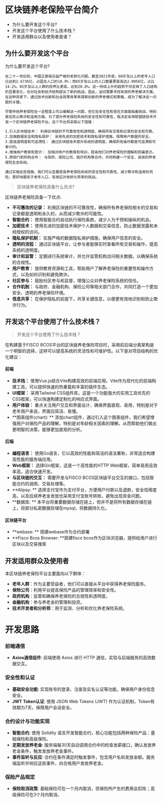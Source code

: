 # 区块链养老保险平台简介

* 为什么要开发这个平台?
* 开发这个平台使用了什么技术栈？
* 开发适用群众以及使用者是谁？



## 为什么要开发这个平台

为什么要开发这个平台?

```
在二十一世纪初，中国正面临日益严峻的老龄化问题。截至2021年底，60岁及以上的老年人口已达到2.6736亿，占国总人口的18.9%；而65岁及以上的人口数量更是高达2.0056亿，占比14.2%。65岁及以上人群的抚养比更高，达到20.8%。这一持续上升的趋势不仅反映了人口结构的显著变化，也对社会和经济结构提出了新的挑战。因此，迫切需要寻找有效的养老解决方案。在这种背景下，通过技术创新和社会政策改革来探索创新的养老模式和策略，成为了解决这一问题的关键。

尽管传统养老保险在一定程度上可以缓解这一问题，但它在安全性和信任方面面临着挑战，特别是在防止欺诈和滥用方面。为了提升养老保险系统的安全性和可靠性，我决定采用联盟链技术开发一个区块链养老保险平台。这个平台将采取以下措施：

1.引入区块链技术： 利用区块链的不可篡改性和透明度，确保所有交易和记录的安全和可靠。
2.加强数据安全和隐私保护： 采用先进的加密技术和隐私保护措施，保障用户数据的安全。
3.提高透明度和可追溯性： 通过区块链技术提升系统的透明度，确保所有操作都是可追溯和可审计的。
4.增强用户教育和意识： 加强对用户的教育和培训，提高他们对养老保险的理解和防骗意识。
5.跨部门和机构合作： 与政府、保险公司、医疗机构等合作，共同构建一个安全、高效的养老保险生态系统。

通过实施这些措施，我们可以显著提高养老保险系统的安全性和可靠性，减少欺诈和滥用的风险，更好地服务于老年人口，有效应对老龄化带来的挑战。
```





> 区块链养老保险具备什么优点?

区块链养老保险具备一下优点:

* **不可篡改的记录：** 利用区块链的不可篡改性，确保所有养老保险相关的交易和记录都是透明和永久的，从而减少欺诈的可能性。
* **智能合约：** 使用智能合约自动执行保险条款，减少人为干预和操纵的机会。
* **加密技术：** 使用先进的加密技术保护个人数据和交易信息，防止数据泄露和未经授权的访问。
* **隐私保护机制：** 实施严格的数据隐私保护措施，确保用户信息的安全。
* **透明的流程：** 通过区块链平台，让参与者能够实时查看所有交易和操作，提高系统的透明度。
* **审计和监管：** 定期进行系统审计，并允许监管机构访问相关数据，以确保系统的合规性。
* **用户教育：** 提供教育资源和工具，帮助用户了解养老保险的重要性和操作方式，以及如何识别和避免欺诈。
* **社区参与：** 鼓励社区参与和监督，增强公众对养老保险系统的信任。
* **合作机制：** 与政府、金融机构、保险公司等相关部门合作，共同打造一个更加安全、透明的养老保险环境。
* **信息共享：** 在保护隐私的前提下，共享关键信息，以便更有效地识别和防止欺诈行为。



## 开发这个平台使用了什么技术栈？

>  开发这个平台使用了什么技术栈？

在构建基于FISCO BCOS平台的区块链养老保险项目时，采用前后端分离架构是一个明智的选择，这样可以提高系统的灵活性和可维护性。以下是对项目结构的优化建议：

#### 前端

- **技术栈：** 使用Vue.js结合Vite构建高效的前端应用。Vite作为现代化的前端构建工具，可以提供快速的热重载和丰富的插件生态。
- **UI框架：** 采用Tailwind CSS组件库，这是一个功能强大的实用工具优先的CSS框架，可以快速构建定制化的响应式界面。
- **用户体验：** 重点关注用户交互和界面设计，确保界面直观、易用，特别是对于老年用户来说，界面应简洁、易懂。
- **图表组件(chart): ** 添加chart组件，通过引入这个图表组件，我们希望增强用户对保险产品的理解，特别是对年龄相关因素的理解，从而帮助他们做出更明智的决策，能够更加直观的分析。

#### 后端

- **编程语言：** 使用Go语言，它以高效的性能和简洁的语法著称，非常适合构建高性能的服务端应用。
- **Web框架：** 选择Gin框架，这是一个高性能的HTTP Web框架，简单易用且效率高，适合快速开发。
- **与区块链的交互：** 需要开发与FISCO BCOS区块链平台交互的接口，包括智能合约的调用、交易处理等。
- **Alipay: ** 选择支付宝作为支付平台，方便用户付款以及退款，安全信用度高，以及后续养老金发放也采用支付宝账号转账，避免出现资金问题。
- **数据库: ** 本平台将重要数据存储在链上，但并不是将所有数据存储在链上，将部分私密数据存储在mysql，将数据持久化。

#### 区块链平台

* **webase: ** 搭建webase作为合约部署
* **Fisco Bcos Browser: **搭建fisco bcos作为区块浏览器，提供给用户进行区块以及交易搜索



## 开发适用群众及使用者

本区块链养老保险平台主要面向以下群体：

- **老年人群**：作为主要受益者，他们可以直接从平台中获得养老保险服务。
- **保险公司**：利用平台提高保险产品的管理效率和安全性。
- **政府机构**：监管和确保养老保险的合规性和透明度。
- **金融机构**：参与养老金的管理和投资。
- **技术开发者和分析师**：用于监测、分析和优化养老保险系统。





# 开发思路



### 前端通信

- **Axios通信组件**: 前端使用 Axios 进行 HTTP 通信，实现与后端服务的高效数据交互。

### 安全性和认证

- **基础安全功能**: 实现账号的登录、注册及实名认证等功能，确保用户身份信息安全。
- **JWT Token认证**: 使用 JSON Web Tokens (JWT) 作为认证机制，Token有效期为7天，保障用户会话安全。

### 合约设计与功能实现

- **智能合约**: 使用 Solidity 语言开发智能合约，核心功能包括两种保险产品：基础保险和高级保险。
- **定期发放养老金**: 服务端每30天自动调用合约中的检查发薪接口，确认发放养老金条件，触发发放养老金事件。
- **事件监听与反应**: 合约在条件满足时触发事件，包含用户名和发放金额。服务端监听并响应这些事件，向合格用户发放养老金。

### 保险产品规定

- **保险取消政策**: 基础保险可在一个月内取消，但保险所产生的费用会扣除；高级保险可在3个月内取消。

